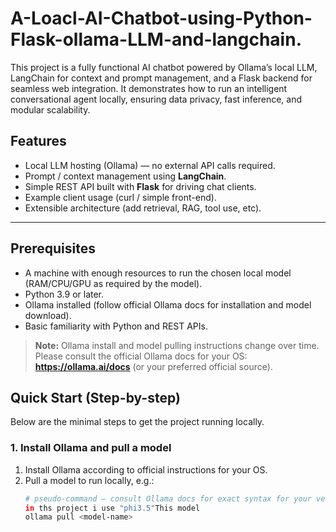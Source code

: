 # A-Loacl-AI-Chatbot-using-Python-Flask-ollama-LLM-and-langchain.
This project is a fully functional AI chatbot powered by Ollama’s local LLM, LangChain for context and prompt management, and a Flask backend for seamless web integration. It demonstrates how to run an intelligent conversational agent locally, ensuring data privacy, fast inference, and modular scalability. 


## Features

- Local LLM hosting (Ollama) — no external API calls required.
- Prompt / context management using **LangChain**.
- Simple REST API built with **Flask** for driving chat clients.
- Example client usage (curl / simple front-end).
- Extensible architecture (add retrieval, RAG, tool use, etc).
---

## Prerequisites

- A machine with enough resources to run the chosen local model (RAM/CPU/GPU as required by the model).  
- Python 3.9 or later.  
- Ollama installed (follow official Ollama docs for installation and model download).  
- Basic familiarity with Python and REST APIs.

> **Note:** Ollama install and model pulling instructions change over time. Please consult the official Ollama docs for your OS: **https://ollama.ai/docs** (or your preferred official source).

## Quick Start (Step-by-step)

Below are the minimal steps to get the project running locally.

### 1. Install Ollama and pull a model
1. Install Ollama according to official instructions for your OS.
2. Pull a model to run locally, e.g.:
   ```bash
   # pseudo-command — consult Ollama docs for exact syntax for your version
   in ths project i use "phi3.5"This model
   ollama pull <model-name>
   ```
